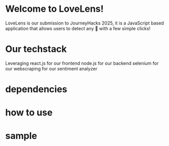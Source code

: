 # Welcome to LoveLens!
LoveLens is our submission to JourneyHacks 2025, it is a JavaScript based application that allows users to detect any 🚩 with a few simple clicks!

# Our techstack
Leveraging 
react.js for our frontend
node.js for our backend
selenium for our webscraping
<insert NLP> for our sentiment analyzer

# dependencies 

# how to use

# sample



